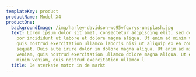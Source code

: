 ```yaml
---
templateKey: product
productName: Model X4
productOne:
  backgroundImage: /img/harley-davidson-wc95vfqvrys-unsplash.jpg
  text: Lorem ipsum dolor sit amet, consectetur adipiscing elit, sed do eiusmod tem-
    por incididunt ut labore et dolore magna aliqua. Ut enim ad minim veniam,
    quis nostrud exercitation ullamco laboris nisi ut aliquip ex ea commodo con-
    sequat. Duis aute irure dolor in dolore magna aliqua. Ut enim ad minim
    veniam, quis nostrud exercitation ullamco dolore magna aliqua. Ut enim ad
    minim veniam, quis nostrud exercitation ullamco l
  title: De sterkste motor in de markt
---
```


